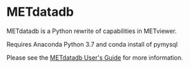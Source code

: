 # METdatadb
METdatadb is a Python rewrite of capabilities in METviewer.

Requires Anaconda Python 3.7 and conda install of pymysql

Please see the [METdatadb User's Guide](https://metdatadb.readthedocs.io/en/latest) for more information.


